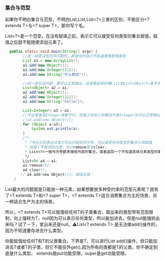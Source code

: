 ### 集合与范型

如果你不明白集合与范型，不明白List,List<Object>,List<?>三者的区别，不能区分<? extends T>与<? super T>，那你写个毛。

List<?>是一个范型，在没有赋值之前，表示它可以接受任何类型的集合赋值，赋值之后就不能随便添加元素了。

```java
  public static void main(String[] args) {
        //这一段是没有任何问题的，就是怕你自己不知道里面是啥类型
        List a1 = new ArrayList();
        a1.add(new Object());
        a1.add(new Integer(111));
        a1.add(new String("什么都加"));

        //这一段也没问题，都可以正常输出，这里看起来好像List和List<Obejct>差不多奥
        List<Object> a2 = a1;
        a2.add(new Object());
        a2.add(new Integer(222));
        a2.add(new String("hello"));

        List<Integer> a3 = a1;
        //不往里面加Integer就都不行，但是之前加入的哪怕不是Integer也可以正常输出，这是为了兼容以前的代码
        //a3.add(new Object());
        for (Object a:a3){
            System.out.println(a);
        }
        /**
         * ?号在正则表达式表示可以匹配任何字符，可以接受任何类型的集合引用赋值
         * 但是！不能添加元素，可以remove或者clear。
         * List<?>一般作为参数来接收外部的集合，或者返回一个不知道具体元素类型的集合。
         */
        List<?> a4 = a1;
        a1.remove(0);
        a4.clear();
       // a4.add(new Object()); 编译出错
    }
```

List<T>最大的问题就是只能放一种元素，如果想要放多种受约束的范型元素呢？就有了<? extends T>和<? super T>，<? extends T>适合消费集合为主的场景，另一种适合生产为主的场景。

所以，<? extends T>可以赋值给任何T的子类集合，取出来的类型带有范型限制，向上强转为T，null因为可以表示任何类型，所以能加进去。但是null能强转出来吗？试了一下，拿出来还是null。⚠️List<? extends T>,是无法做add()操作的，因为不知道要存进去什么类型。

<? super T>你能赋值给任何T和T的父类集合，下界是T，可以进行List<? super T> add()操作，但只能加进去T或者T的子类，但它不能往外get(),因为所有的类都是T的父类，你不确定到底是什么类型。 extends是put功能受限，super是get功能受限。

